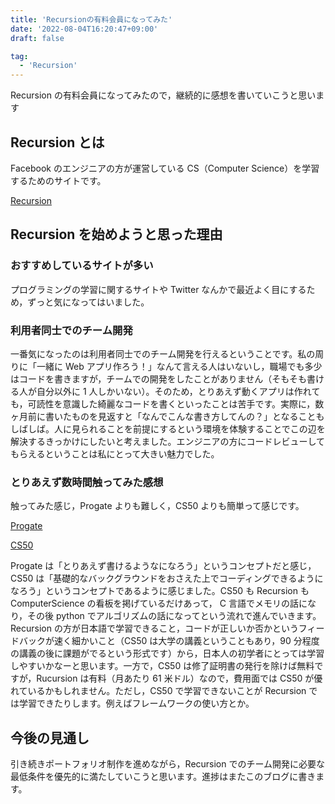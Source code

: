 ```yaml
---
title: 'Recursionの有料会員になってみた'
date: '2022-08-04T16:20:47+09:00'
draft: false

tag:
  - 'Recursion'
---
```


Recursion の有料会員になってみたので，継続的に感想を書いていこうと思います

## Recursion とは

Facebook のエンジニアの方が運営している CS（Computer Science）を学習するためのサイトです。

[Recursion](https://recursionist.io)

## Recursion を始めようと思った理由

### おすすめしているサイトが多い

プログラミングの学習に関するサイトや Twitter なんかで最近よく目にするため，ずっと気になってはいました。

### 利用者同士でのチーム開発

一番気になったのは利用者同士でのチーム開発を行えるということです。私の周りに「一緒に Web アプリ作ろう！」なんて言える人はいないし，職場でも多少はコードを書きますが，チームでの開発をしたことがありません（そもそも書ける人が自分以外に 1 人しかいない）。そのため，とりあえず動くアプリは作れても，可読性を意識した綺麗なコードを書くといったことは苦手です。実際に，数ヶ月前に書いたものを見返すと「なんでこんな書き方してんの？」となることもしばしば。人に見られることを前提にするという環境を体験することでこの辺を解決するきっかけにしたいと考えました。エンジニアの方にコードレビューしてもらえるということは私にとって大きい魅力でした。

### とりあえず数時間触ってみた感想

触ってみた感じ，Progate よりも難しく，CS50 よりも簡単って感じです。

[Progate](https://prog-8.com)

[CS50](https://cs50.jp)

Progate は「とりあえず書けるようなになろう」というコンセプトだと感じ，CS50 は「基礎的なバックグラウンドをおさえた上でコーディングできるようになろう」というコンセプトであるように感じました。CS50 も Recursion も ComputerScience の看板を掲げているだけあって， C 言語でメモリの話になり，その後 python でアルゴリズムの話になってという流れで進んでいきます。Recursion の方が日本語で学習できること，コードが正しいか否かというフィードバックが速く細かいこと（CS50 は大学の講義ということもあり，90 分程度の講義の後に課題がでるという形式です）から，日本人の初学者にとっては学習しやすいかなーと思います。一方で，CS50 は修了証明書の発行を除けば無料ですが，Rucursion は有料（月あたり 61 米ドル）なので，費用面では CS50 が優れているかもしれません。ただし，CS50 で学習できないことが Recursion では学習できたりします。例えばフレームワークの使い方とか。

## 今後の見通し

引き続きポートフォリオ制作を進めながら，Recursion でのチーム開発に必要な最低条件を優先的に満たしていこうと思います。進捗はまたこのブログに書きます。
